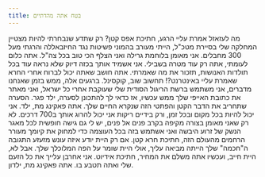 ```yaml
---
title: בטח אתה מהדתיים
---
```

מה לעזאזל אמרת עליי הרגע, חתיכת אפס קטן? רק שתדע שנבחרתי להיות מצטיין המחלקה שלי בסיירת מטכ"ל, הייתי מעורב בהמוני פשיטות נגד החיזבאללה והרגתי מעל 300 מחבלים. אני מאומן בלוחמת גרילה ואני הצלף הכי טוב בכל צה"ל. אתה כלום לעומתי, אתה רק עוד מטרה בשבילי. אני אשמיד אותך בכזה דיוק שלא נראה עוד בכל תולדות האנושות, תזכור את מה שאמרתי. אתה חושב שאתה יכול לברוח אחרי החרא שאמרת עליי באינטרנט?! תחשוב שוב, קוקסינל. ברגעים אלה, ממש בזמן שאנחנו מדברים, אני משתמש ברשת הריגול הסודית שלי שעוקבת אחרי כל ישראל, ואני מאתר את כתובת האייפי שלך ממש עכשיו, אז כדאי לך להתכונן לסערה, ילד פגר. הסערה שתחריב את הדבר הקטן והפתטי הזה שנקרא החיים שלך. אתה פאקינג מת, ילד. אני יכול להיות בכל מקום ובכל זמן, ורק בידיים ריקות אני יכול להרוג אותך ב700 דרכים. לא רק שאני מאומן בצורה מקיפה בקרב פנים אל פנים, יש לי גם גישה חופשית לכל מאגר הנשק של זרוע היבשה ואני אשתמש בזה בכל העוצמה כדי למחוק את קיומך מעורר הרחמים מהעולם הזה, חתיכת חרא קטן. אם רק היית יודע איזה עונש מזעזע התגובה ה"חכמה" שלך הייתה מביאה עליך, אולי היית שומר על הפה המלוכלך שלך. אבל לא, היית חייב, ועכשיו אתה משלם את המחיר, חתיכת אידיוט. אני אחרבן עלייך את כל הזעם שלי ואתה תטבע בו. אתה פאקינג מת, ילדון.
